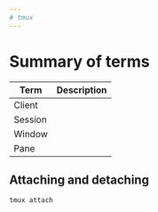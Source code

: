 ```yaml
---
# tmux
---
```


# Summary of terms

| Term    | Description |
| ------- | ----------- |
| Client  |             |
| Session |             |
| Window  |             |
| Pane    |             |

## Attaching and detaching
```bash
tmux attach
```